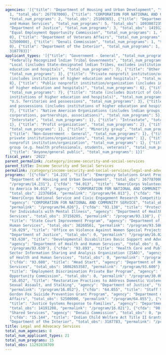 ```yaml
---
agencies: '[{"title": "Department of Housing and Urban Development", "total_num_programs":
  1, "total_obs": 267787000}, {"title": "CORPORATION FOR NATIONAL AND COMMUNITY SERVICE",
  "total_num_programs": 2, "total_obs": 25100365}, {"title": "Department of Health
  and Human Services", "total_num_programs": 5, "total_obs": 10930072353}, {"title":
  "Department of Justice", "total_num_programs": 3, "total_obs": 14191208}, {"title":
  "Equal Employment Opportunity Commission", "total_num_programs": 1, "total_obs":
  0}, {"title": "Department of Veterans Affairs", "total_num_programs": 1, "total_obs":
  52500000}, {"title": "Denali Commission", "total_num_programs": 1, "total_obs":
  0}, {"title": "Department of the Interior", "total_num_programs": 1, "total_obs":
  3187783}]'
applicant_types: '[{"title": "Government - General", "total_num_programs": 2}, {"title":
  "Federally Recognized lndian Tribal Governments", "total_num_programs": 8}, {"title":
  "Local (includes State-designated lndian Tribes, excludes institutions of higher
  education and hospitals", "total_num_programs": 7}, {"title": "Other public institution/organization",
  "total_num_programs": 3}, {"title": "Private nonprofit institution/organization
  (includes institutions of higher education and hospitals)", "total_num_programs":
  8}, {"title": "Public nonprofit institution/organization (includes institutions
  of higher education and hospitals)", "total_num_programs": 6}, {"title": "State",
  "total_num_programs": 7}, {"title": "State (includes District of Columbia, public
  institutions of higher education and hospitals)", "total_num_programs": 5}, {"title":
  "U.S. Territories and possessions", "total_num_programs": 3}, {"title": "U.S. Territories
  and possessions (includes institutions of higher education and hospitals)", "total_num_programs":
  7}, {"title": "Native American Organizations (includes lndian groups, cooperatives,
  corporations, partnerships, associations)", "total_num_programs": 5}, {"title":
  "Interstate", "total_num_programs": 1}, {"title": "Intrastate", "total_num_programs":
  1}, {"title": "Profit organization", "total_num_programs": 2}, {"title": "Individual/Family",
  "total_num_programs": 1}, {"title": "Minority group", "total_num_programs": 1},
  {"title": "Non-Government - General", "total_num_programs": 1}, {"title": "Other
  private institutions/organizations", "total_num_programs": 1}, {"title": "Quasi-public
  nonprofit institution/organization", "total_num_programs": 1}, {"title": "Specialized
  group (e.g. health professionals, students, veterans)", "total_num_programs": 1},
  {"title": "Anyone/general public", "total_num_programs": 1}]'
fiscal_year: '2022'
parent_permalink: /category/income-security-and-social-services
parent_title: Income Security and Social Services
permalink: /category/income-security-and-social-services/legal-and-advocacy-services
programs: '[{"cfda": "14.231", "title": "Emergency Solutions Grant Program", "agency":
  "Department of Housing and Urban Development", "total_obs": 267787000, "permalink":
  "/program/14.231"}, {"cfda": "94.013", "title": "AmeriCorps Volunteers In Service
  to America 94.013", "agency": "CORPORATION FOR NATIONAL AND COMMUNITY SERVICE",
  "total_obs": 22376854, "permalink": "/program/94.013"}, {"cfda": "94.026", "title":
  "AmeriCorps National Service and Civic Engagement Research Competition 94.026",
  "agency": "CORPORATION FOR NATIONAL AND COMMUNITY SERVICE", "total_obs": 2723511,
  "permalink": "/program/94.026"}, {"cfda": "93.138", "title": "Protection and Advocacy
  for Individuals with Mental Illness", "agency": "Department of Health and Human
  Services", "total_obs": 37158205, "permalink": "/program/93.138"}, {"cfda": "93.586",
  "title": "State Court Improvement Program", "agency": "Department of Health and
  Human Services", "total_obs": 30260561, "permalink": "/program/93.586"}, {"cfda":
  "16.029", "title": "Office on Violence Against Women Special Projects", "agency":
  "Department of Justice", "total_obs": 0, "permalink": "/program/16.029"}, {"cfda":
  "93.630", "title": "Developmental Disabilities Basic Support and Advocacy Grants",
  "agency": "Department of Health and Human Services", "total_obs": 0, "permalink":
  "/program/93.630"}, {"cfda": "93.893", "title": "Health Care and Public Health (HPH)
  Sector Information Sharing and Analysis Organization (ISAO)", "agency": "Department
  of Health and Human Services", "total_obs": 0, "permalink": "/program/93.893"},
  {"cfda": "93.600", "title": "Head Start", "agency": "Department of Health and Human
  Services", "total_obs": 10862653587, "permalink": "/program/93.600"}, {"cfda": "30.005",
  "title": "Employment Discrimination Private Bar Program", "agency": "Equal Employment
  Opportunity Commission", "total_obs": 0, "permalink": "/program/30.005"}, {"cfda":
  "16.052", "title": "Restorative Practices to Address Domestic Violence, Dating Violence,
  Sexual Assault, and Stalking", "agency": "Department of Justice", "total_obs": 0,
  "permalink": "/program/16.052"}, {"cfda": "64.055", "title": "Staff Sergeant Parker
  Gordon Fox Suicide Prevention Grant Program", "agency": "Department of Veterans
  Affairs", "total_obs": 52500000, "permalink": "/program/64.055"}, {"cfda": "16.021",
  "title": "Justice Systems Response to Families", "agency": "Department of Justice",
  "total_obs": 14191208, "permalink": "/program/16.021"}, {"cfda": "90.199", "title":
  "Shared Services", "agency": "Denali Commission", "total_obs": 0, "permalink": "/program/90.199"},
  {"cfda": "15.144", "title": "Indian Child Welfare Act Title II Grants", "agency":
  "Department of the Interior", "total_obs": 3187783, "permalink": "/program/15.144"}]'
title: Legal and Advocacy Services
total_num_agencies: 8
total_num_applicant_types: 21
total_num_programs: 15
total_obs: 11292838709
---
```

